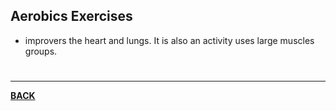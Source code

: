 ## Aerobics Exercises
- improvers the heart and lungs. It is also an activity uses large muscles groups.

# 
---
**[BACK](PEExerciseProgram.md)**